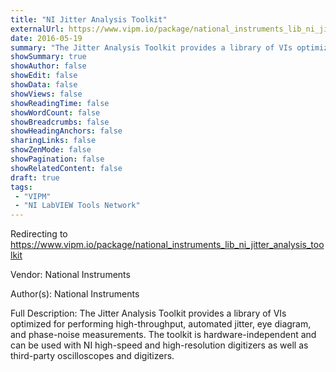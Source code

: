 ```yaml
---
title: "NI Jitter Analysis Toolkit"
externalUrl: https://www.vipm.io/package/national_instruments_lib_ni_jitter_analysis_toolkit
date: 2016-05-19
summary: "The Jitter Analysis Toolkit provides a library of VIs optimized for performing high-throughput, automated jitter, eye diagram, and phase-noise measurements."
showSummary: true
showAuthor: false
showEdit: false
showData: false
showViews: false
showReadingTime: false
showWordCount: false
showBreadcrumbs: false
showHeadingAnchors: false
sharingLinks: false
showZenMode: false
showPagination: false
showRelatedContent: false
draft: true
tags:
 - "VIPM"
 - "NI LabVIEW Tools Network"
---
```


Redirecting to https://www.vipm.io/package/national_instruments_lib_ni_jitter_analysis_toolkit

Vendor: National Instruments

Author(s): National Instruments
 
Full Description:
The Jitter Analysis Toolkit provides a library of VIs optimized for performing high-throughput, automated jitter, eye diagram, and phase-noise measurements. The toolkit is hardware-independent and can be used with NI high-speed and high-resolution digitizers as well as third-party oscilloscopes and digitizers.